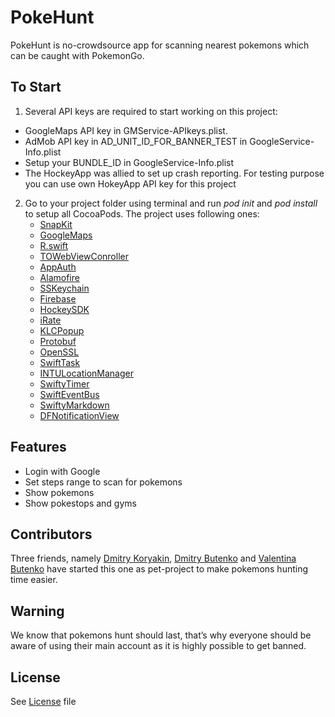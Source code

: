 # PokeHunt

PokeHunt is no-crowdsource app for scanning nearest pokemons which can be caught with PokemonGo. 

## To Start
1. Several API keys are required to start working on this project:
  * GoogleMaps API key in GMService-APIkeys.plist. 
  * AdMob API key in AD_UNIT_ID_FOR_BANNER_TEST in GoogleService-Info.plist
  * Setup your BUNDLE_ID in GoogleService-Info.plist
  * The HockeyApp was allied to set up crash reporting. For testing purpose you can use own HokeyApp API key for this project

2. Go to your project folder using terminal and run _pod init_ and _pod install_ to setup all CocoaPods. The project uses following ones: 
	* [SnapKit](https://github.com/SnapKit/SnapKit)
	* [GoogleMaps](https://developers.google.com/maps/documentation/ios-sdk/)
	* [R.swift](https://github.com/mac-cain13/R.swift)
	* [TOWebViewConroller](https://github.com/TimOliver/TOWebViewController)
	* [AppAuth](https://cocoapods.org/pods/AppAuth)
	* [Alamofire](https://github.com/Alamofire/Alamofire)
	* [SSKeychain](https://cocoapods.org/pods/SSKeychain)
	* [Firebase](https://cocoapods.org/pods/Firebase)
	* [HockeySDK](https://github.com/bitstadium/HockeySDK-iOS)
	* [iRate](https://github.com/nicklockwood/iRate)
	* [KLCPopup](https://cocoapods.org/pods/KLCPopup)
	* [Protobuf](https://cocoapods.org/pods/Protobuf)
	* [OpenSSL](https://cocoapods.org/pods/OpenSSL)
	* [SwiftTask](https://cocoapods.org/pods/SwiftTask)
	* [INTULocationManager](https://cocoapods.org/pods/INTULocationManager)
	* [SwiftyTimer](https://cocoapods.org/pods/SwiftyTimer)
	* [SwiftEventBus](https://cocoapods.org/pods/SwiftEventBus)
	* [SwiftyMarkdown](https://cocoapods.org/pods/SwiftyMarkdown)
	* [DFNotificationView](https://cocoapods.org/pods/DFNotificationView)

## Features

  * Login with Google
  * Set steps range to scan for pokemons
  * Show pokemons
  * Show pokestops and gyms
  
## Contributors

  Three friends, namely [Dmitry Koryakin](https://github.com/fantast1k), [Dmitry Butenko](https://www.linkedin.com/in/twilightwind?authType=name&authToken=RzsN&goback=&trk=abook_conn) and [Valentina Butenko](https://github.com/ValentinaButenko) have started this one
  as pet-project to make pokemons hunting time easier. 
  
## Warning

  We know that pokemons hunt should last, that’s why everyone should be aware of using their main account as it is highly possible to get banned.
  
## License 

  See [License](https://github.com/ValentinaButenko/PokeHunt/blob/19.final.staff.fix/LICENSE.txt) file 

